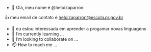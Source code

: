 - 👋 Olá, meu nome é @heloizaparron

:+1: meu email de contato é heloizaparron@escola.pr.gov.br
- 👀 eu estou interessada em aprender a progamar novas linguagens 
- 🌱 I’m currently learning ...
- 💞️ I’m looking to collaborate on ...
- 📫 How to reach me ...

<!---
heloizaparron/heloizaparron is a ✨ special ✨ repository because its `README.md` (this file) appears on your GitHub profile.
You can click the Preview link to take a look at your changes.
--->
